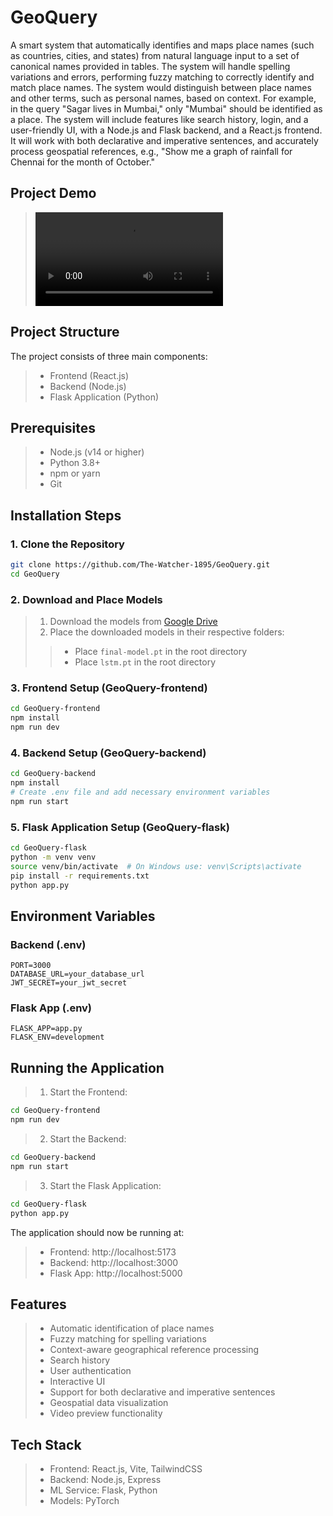 # GeoQuery

A smart system that automatically identifies and maps place names (such as countries, cities, and states) from natural language input to a set of canonical names provided in tables. The system will handle spelling variations and errors, performing fuzzy matching to correctly identify and match place names. The system would distinguish between place names and other terms, such as personal names, based on context. For example, in the query "Sagar lives in Mumbai," only "Mumbai" should be identified as a place. The system will include features like search history, login, and a user-friendly UI, with a Node.js and Flask backend, and a React.js frontend. It will work with both declarative and imperative sentences, and accurately process geospatial references, e.g., "Show me a graph of rainfall for Chennai for the month of October."

## Project Demo
> <video src="https://private-user-images.githubusercontent.com/194898697/404524973-bd4d607b-568b-4d5e-bff3-65061a735e67.mp4?jwt=eyJhbGciOiJIUzI1NiIsInR5cCI6IkpXVCJ9.eyJpc3MiOiJnaXRodWIuY29tIiwiYXVkIjoicmF3LmdpdGh1YnVzZXJjb250ZW50LmNvbSIsImtleSI6ImtleTUiLCJleHAiOjE3MzcxOTI5NDgsIm5iZiI6MTczNzE5MjY0OCwicGF0aCI6Ii8xOTQ4OTg2OTcvNDA0NTI0OTczLWJkNGQ2MDdiLTU2OGItNGQ1ZS1iZmYzLTY1MDYxYTczNWU2Ny5tcDQ_WC1BbXotQWxnb3JpdGhtPUFXUzQtSE1BQy1TSEEyNTYmWC1BbXotQ3JlZGVudGlhbD1BS0lBVkNPRFlMU0E1M1BRSzRaQSUyRjIwMjUwMTE4JTJGdXMtZWFzdC0xJTJGczMlMkZhd3M0X3JlcXVlc3QmWC1BbXotRGF0ZT0yMDI1MDExOFQwOTMwNDhaJlgtQW16LUV4cGlyZXM9MzAwJlgtQW16LVNpZ25hdHVyZT01NmEwMDZiOThmN2QyMDJhNTNkYTRiNzQwM2U2NTVmNGRmOWE3MWNjMzIxOGFiZTdkNWRlOGY4MDYxNzUyMjBjJlgtQW16LVNpZ25lZEhlYWRlcnM9aG9zdCJ9.-s10I-8vLEqdWX5mfKRz3B-827JcB_TPgeEtvkG0mVo" controls="controls" style="max-width: 730px;">
> </video>

## Project Structure
The project consists of three main components:
> - Frontend (React.js)
> - Backend (Node.js)
> - Flask Application (Python)

## Prerequisites
> - Node.js (v14 or higher)
> - Python 3.8+
> - npm or yarn
> - Git

## Installation Steps

### 1. Clone the Repository

```bash
git clone https://github.com/The-Watcher-1895/GeoQuery.git
cd GeoQuery
```

### 2. Download and Place Models
> 1. Download the models from [Google Drive](https://drive.google.com/drive/folders/1EvgDO6aA1YpB9ekQVjFNaarKFIv3IuRa?usp=drive_link)
> 2. Place the downloaded models in their respective folders:
  >> - Place `final-model.pt` in the root directory
  >> - Place `lstm.pt` in the root directory

### 3. Frontend Setup (GeoQuery-frontend)
```bash
cd GeoQuery-frontend
npm install
npm run dev
```

### 4. Backend Setup (GeoQuery-backend)
```bash
cd GeoQuery-backend
npm install
# Create .env file and add necessary environment variables
npm run start
```

### 5. Flask Application Setup (GeoQuery-flask)
```bash
cd GeoQuery-flask
python -m venv venv
source venv/bin/activate  # On Windows use: venv\Scripts\activate
pip install -r requirements.txt
python app.py
```

## Environment Variables

### Backend (.env)
```
PORT=3000
DATABASE_URL=your_database_url
JWT_SECRET=your_jwt_secret
```

### Flask App (.env)
```
FLASK_APP=app.py
FLASK_ENV=development
```

## Running the Application

> 1. Start the Frontend:
```bash
cd GeoQuery-frontend
npm run dev
```

> 2. Start the Backend:
```bash
cd GeoQuery-backend
npm run start
```

> 3. Start the Flask Application:
```bash
cd GeoQuery-flask
python app.py
```

The application should now be running at:
> - Frontend: http://localhost:5173
> - Backend: http://localhost:3000
> - Flask App: http://localhost:5000


## Features
> - Automatic identification of place names
> - Fuzzy matching for spelling variations
> - Context-aware geographical reference processing
> - Search history
> - User authentication
> - Interactive UI
> - Support for both declarative and imperative sentences
> - Geospatial data visualization
> - Video preview functionality

## Tech Stack
> - Frontend: React.js, Vite, TailwindCSS
> - Backend: Node.js, Express
> - ML Service: Flask, Python
> - Models: PyTorch
